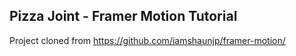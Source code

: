 ## Pizza Joint - Framer Motion Tutorial

Project cloned from https://github.com/iamshaunjp/framer-motion/